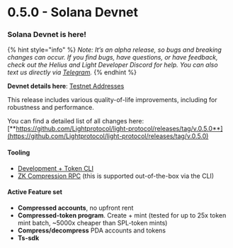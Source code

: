 # 0.5.0 - Solana Devnet

### Solana Devnet is here! <a href="#zk-testnet-is-here" id="zk-testnet-is-here"></a>

{% hint style="info" %}
_Note: It’s an alpha release, so bugs and breaking changes can occur. If you find bugs, have questions, or have feedback, check out the Helius and Light Developer Discord for help. You can also text us directly via_ [_Telegram_](https://t.me/swen\_light)_._
{% endhint %}

**Devnet details here**: [Testnet Addresses](https://www.zkcompression.com/developers/testnet-addresses)

This release includes various quality-of-life improvements, including for robustness and performance.

You can find a detailed list of all changes here: [**https://github.com/Lightprotocol/light-protocol/releases/tag/v.0.5.0**](https://github.com/Lightprotocol/light-protocol/releases/tag/v.0.5.0)

#### Tooling <a href="#tooling" id="tooling"></a>

* [Development + Token CLI](https://github.com/Lightprotocol/light-protocol/tree/main/cli)
* [ZK Compression RPC](https://github.com/helius-labs/photon) (this is supported out-of-the-box via the CLI)

#### Active Feature set <a href="#active-feature-set" id="active-feature-set"></a>

* **Compressed accounts**, no upfront rent
* **Compressed-token program**. Create + mint (tested for up to 25x token mint batch, \~5000x cheaper than SPL-token mints)
* **Compress/decompress** PDA accounts and tokens
* **Ts-sdk**
